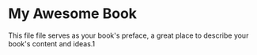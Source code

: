 # My Awesome Book

This file file serves as your book's preface, a great place to describe your book's content and ideas.1

